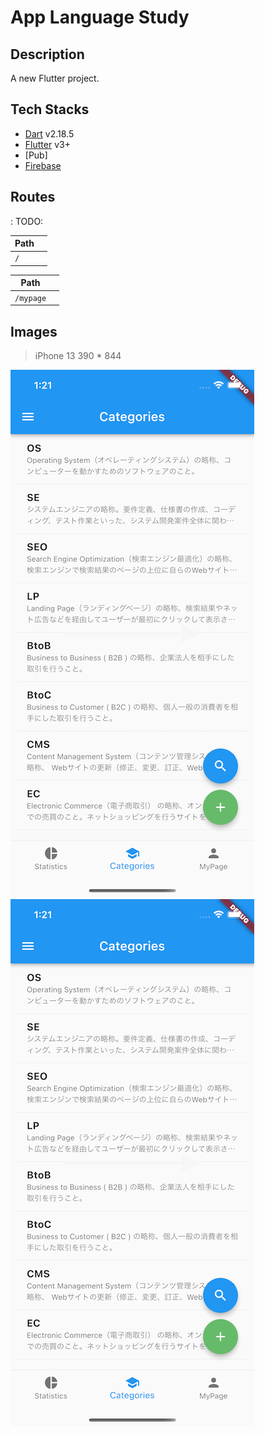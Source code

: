 # App Language Study

## Description

A new Flutter project.

## Tech Stacks

- [Dart]() v2.18.5
- [Flutter]() v3+
- [Pub]
- [Firebase]()

## Routes

: TODO:

| Path |     |
| ---- | --- |
| `/`  |     |

| Path      |     |
| --------- | --- |
| `/mypage` |     |

## Images

> iPhone 13 390 \* 844

![](./public/images/02.png)
![](./public/images/02.png)
